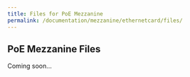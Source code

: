 ```yaml
---
title: Files for PoE Mezzanine
permalink: /documentation/mezzanine/ethernetcard/files/
---
```

## PoE Mezzanine Files

Coming soon...
